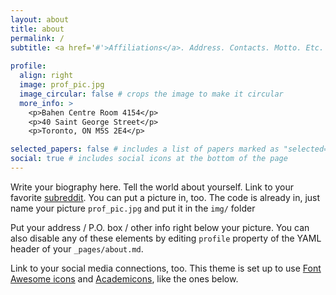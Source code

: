 ```yaml
---
layout: about
title: about
permalink: /
subtitle: <a href='#'>Affiliations</a>. Address. Contacts. Motto. Etc.
   
profile:
  align: right
  image: prof_pic.jpg
  image_circular: false # crops the image to make it circular
  more_info: >
    <p>Bahen Centre Room 4154</p>
    <p>40 Saint George Street</p>
    <p>Toronto, ON M5S 2E4</p>

selected_papers: false # includes a list of papers marked as "selected={true}"
social: true # includes social icons at the bottom of the page
---
```


Write your biography here. Tell the world about yourself. Link to your favorite [subreddit](http://reddit.com). You can put a picture in, too. The code is already in, just name your picture `prof_pic.jpg` and put it in the `img/` folder

Put your address / P.O. box / other info right below your picture. You can also disable any of these elements by editing `profile` property of the YAML header of your `_pages/about.md`. 

Link to your social media connections, too. This theme is set up to use [Font Awesome icons](https://fontawesome.com/) and [Academicons](https://jpswalsh.github.io/academicons/), like the ones below. 